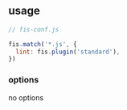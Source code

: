 <!-- markdownlint-disable MD002 MD041 -->

## usage

```js
// fis-conf.js

fis.match('*.js', {
  lint: fis.plugin('standard'),
})
```

### options

no options
